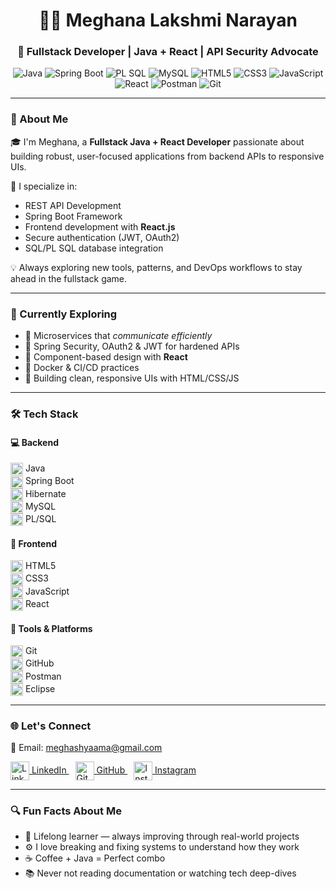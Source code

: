 <h1 align="center">👩‍💻 Meghana Lakshmi Narayan</h1>
<h3 align="center">🚀 Fullstack Developer | Java + React | API Security Advocate</h3>

<p align="center">
  <!-- Backend -->
  <img src="https://img.shields.io/badge/Java-007396?style=flat&logo=java&logoColor=white" alt="Java" />
  <img src="https://img.shields.io/badge/SpringBoot-6DB33F?style=flat&logo=springboot&logoColor=white" alt="Spring Boot" />
  <img src="https://img.shields.io/badge/PL--SQL-464646?style=flat&logo=oracle&logoColor=white" alt="PL SQL" />
  <img src="https://img.shields.io/badge/MySQL-003545?style=flat&logo=mysql&logoColor=white" alt="MySQL" />
  <!-- Frontend -->
  <img src="https://img.shields.io/badge/HTML5-E44D26?style=flat&logo=html5&logoColor=white" alt="HTML5" />
  <img src="https://img.shields.io/badge/CSS3-1572B6?style=flat&logo=css3&logoColor=white" alt="CSS3" />
  <img src="https://img.shields.io/badge/JavaScript-F7DF1E?style=flat&logo=javascript&logoColor=black" alt="JavaScript" />
  <img src="https://img.shields.io/badge/React-61DAFB?style=flat&logo=react&logoColor=black" alt="React" />
  <!-- Tools -->
  <img src="https://img.shields.io/badge/Postman-FF6C37?style=flat&logo=postman&logoColor=white" alt="Postman" />
  <img src="https://img.shields.io/badge/Git-F05032?style=flat&logo=git&logoColor=white" alt="Git" />
</p>

---

### 🧭 About Me

🎓 I'm Meghana, a **Fullstack Java + React Developer** passionate about building robust, user-focused applications from backend APIs to responsive UIs.

🔐 I specialize in:
- REST API Development
- Spring Boot Framework
- Frontend development with **React.js**
- Secure authentication (JWT, OAuth2)
- SQL/PL SQL database integration

💡 Always exploring new tools, patterns, and DevOps workflows to stay ahead in the fullstack game.

---

### 🚧 Currently Exploring

- 🧩 Microservices that *communicate efficiently*
- 🔐 Spring Security, OAuth2 & JWT for hardened APIs
- 🧠 Component-based design with **React**
- 🐳 Docker & CI/CD practices
- 🎨 Building clean, responsive UIs with HTML/CSS/JS

---

### 🛠️ Tech Stack

#### 💻 Backend
<img src="https://cdn.jsdelivr.net/npm/simple-icons@v9/icons/java.svg" alt="Java" width="20" height="20" style="vertical-align:middle" /> Java  
<img src="https://cdn.jsdelivr.net/npm/simple-icons@v9/icons/spring.svg" alt="Spring Boot" width="20" height="20" style="vertical-align:middle" /> Spring Boot  
<img src="https://cdn.jsdelivr.net/npm/simple-icons@v9/icons/hibernate.svg" alt="Hibernate" width="20" height="20" style="vertical-align:middle" /> Hibernate  
<img src="https://cdn.jsdelivr.net/npm/simple-icons@v9/icons/mysql.svg" alt="MySQL" width="20" height="20" style="vertical-align:middle" /> MySQL  
<img src="https://cdn.jsdelivr.net/npm/simple-icons@v9/icons/oracle.svg" alt="PL/SQL" width="20" height="20" style="vertical-align:middle" /> PL/SQL  

#### 🎨 Frontend
<img src="https://cdn.jsdelivr.net/npm/simple-icons@v9/icons/html5.svg" alt="HTML5" width="20" height="20" style="vertical-align:middle" /> HTML5  
<img src="https://cdn.jsdelivr.net/npm/simple-icons@v9/icons/css3.svg" alt="CSS3" width="20" height="20" style="vertical-align:middle" /> CSS3  
<img src="https://cdn.jsdelivr.net/npm/simple-icons@v9/icons/javascript.svg" alt="JavaScript" width="20" height="20" style="vertical-align:middle" /> JavaScript  
<img src="https://cdn.jsdelivr.net/npm/simple-icons@v9/icons/react.svg" alt="React" width="20" height="20" style="vertical-align:middle" /> React  

#### 🧪 Tools & Platforms
<img src="https://cdn.jsdelivr.net/npm/simple-icons@v9/icons/git.svg" alt="Git" width="20" height="20" style="vertical-align:middle" /> Git  
<img src="https://cdn.jsdelivr.net/npm/simple-icons@v9/icons/github.svg" alt="GitHub" width="20" height="20" style="vertical-align:middle" /> GitHub  
<img src="https://cdn.jsdelivr.net/npm/simple-icons@v9/icons/postman.svg" alt="Postman" width="20" height="20" style="vertical-align:middle" /> Postman  
<img src="https://cdn.jsdelivr.net/npm/simple-icons@v9/icons/eclipseide.svg" alt="Eclipse" width="20" height="20" style="vertical-align:middle" /> Eclipse  

---

### 🌐 Let's Connect

📧 Email: [meghashyaama@gmail.com](mailto:meghashyaama@gmail.com)

<p align="left">
  <a href="https://linkedin.com/in/meghana-l-ba593622b" target="_blank" rel="noopener noreferrer" style="margin-right:10px;">
    <img src="https://cdn.jsdelivr.net/npm/simple-icons@v9/icons/linkedin.svg" alt="LinkedIn" width="30" height="30" style="vertical-align:middle" /> LinkedIn
  </a>
  <a href="https://github.com/Meghashyaama" target="_blank" rel="noopener noreferrer" style="margin-right:10px;">
    <img src="https://cdn.jsdelivr.net/npm/simple-icons@v9/icons/github.svg" alt="GitHub" width="30" height="30" style="vertical-align:middle" /> GitHub
  </a>
  <a href="https://www.instagram.com/megha_shyama?igsh=aGg3dnMwNm5xMnNy" target="_blank" rel="noopener noreferrer">
    <img src="https://cdn.jsdelivr.net/npm/simple-icons@v9/icons/instagram.svg" alt="Instagram" width="30" height="30" style="vertical-align:middle" /> Instagram
  </a>
</p>

---

### 🔍 Fun Facts About Me

- 🌱 Lifelong learner — always improving through real-world projects  
- ⚙️ I love breaking and fixing systems to understand how they work  
- ☕ Coffee + Java = Perfect combo  
- 📚 Never not reading documentation or watching tech deep-dives  
